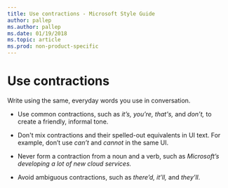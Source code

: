 ```yaml
---
title: Use contractions - Microsoft Style Guide
author: pallep
ms.author: pallep
ms.date: 01/19/2018
ms.topic: article
ms.prod: non-product-specific
---
```


# Use contractions

Write using the same, everyday words you use in conversation. 

  - Use common contractions, such as *it’s, you’re, that's,* and *don’t,* to create a friendly, informal tone.  
  
  - Don't mix contractions and their spelled-out equivalents in UI text. For example, don’t use *can’t* and *cannot* in the same UI.  
  
  - Never form a contraction from a noun and a verb, such as *Microsoft’s developing a lot of new cloud services.*  
  
  - Avoid ambiguous contractions, such as *there’d, it’ll,* and *they’ll*.
